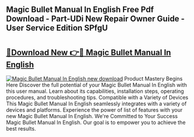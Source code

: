 ## Magic Bullet Manual In English Free Pdf Download - Part-UDi New Repair Owner Guide - User Service Edition SPfgU

# <h2><a href="http://bc28843.oget.top/?id=Magic+Bullet+Manual+In+English">🔗Download New 👉🔴 Magic Bullet Manual In English</a></h2>

[![Magic Bullet Manual In English new download](https://i.imgur.com/5g1atiW.png)](http://bc28843.oget.top/?id=Magic+Bullet+Manual+In+English)
Product Mastery Begins Here Discover the full potential of your Magic Bullet Manual In English with this user manual. Learn about its capabilities, installation steps, operating procedures, and troubleshooting tips. Compatible with a Variety of Devices This Magic Bullet Manual In English seamlessly integrates with a variety of devices and platforms. Experience the power of list of features with your new Magic Bullet Manual In English. We're Committed to Your Success Magic Bullet Manual In English. Our goal is to empower you to achieve the best results.
